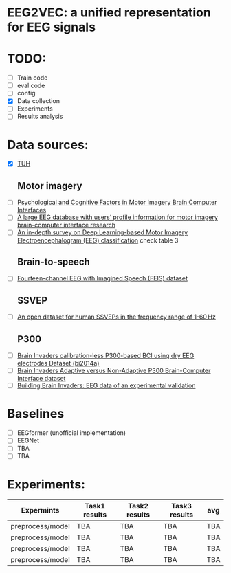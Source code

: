 # EEG2VEC: a unified representation for EEG signals  

# TODO:  
- [ ] Train code
- [ ] eval code
- [ ] config
- [x] Data collection
- [ ] Experiments
- [ ] Results analysis

# Data sources:  
- [x] [TUH](https://isip.piconepress.com/projects/nedc/html/tuh_eeg/)
  ## Motor imagery
- [ ] [Psychological and Cognitive Factors in Motor Imagery Brain Computer Interfaces](https://dataverse.nl/dataset.xhtml?persistentId=doi:10.34894/Z7ZVOD)
- [ ] [A large EEG database with users’ profile information for motor imagery brain-computer interface research](https://www.sciencedirect.com/science/article/pii/S093336572300252X)
- [ ] [An in-depth survey on Deep Learning-based Motor Imagery Electroencephalogram (EEG) classification](https://www.sciencedirect.com/science/article/pii/S093336572300252X) check table 3
  ## Brain-to-speech
- [ ] [Fourteen-channel EEG with Imagined Speech (FEIS) dataset](https://zenodo.org/records/3554128)
  ## SSVEP
- [ ] [An open dataset for human SSVEPs in the frequency range of 1-60 Hz](https://www.nature.com/articles/s41597-024-03023-7)
  ## P300
- [ ] [Brain Invaders calibration-less P300-based BCI using dry EEG electrodes Dataset (bi2014a)](https://zenodo.org/records/3266223)
- [ ] [Brain Invaders Adaptive versus Non-Adaptive P300 Brain-Computer Interface dataset](https://zenodo.org/records/2669187)
- [ ] [Building Brain Invaders: EEG data of an experimental validation](https://zenodo.org/records/2649069)

# Baselines
- [ ] EEGformer (unofficial implementation)
- [ ] EEGNet
- [ ] TBA
- [ ] TBA

# Experiments:
| Expermints     | Task1 results | Task2 results   | Task3 results | avg | 
|----------------|---------------|---------------|----------------|-----------|
| preprocess/model | TBA  | TBA | TBA | TBA
| preprocess/model   | TBA  | TBA | TBA | TBA
| preprocess/model   | TBA  | TBA | TBA | TBA
| preprocess/model   | TBA  | TBA | TBA | TBA
